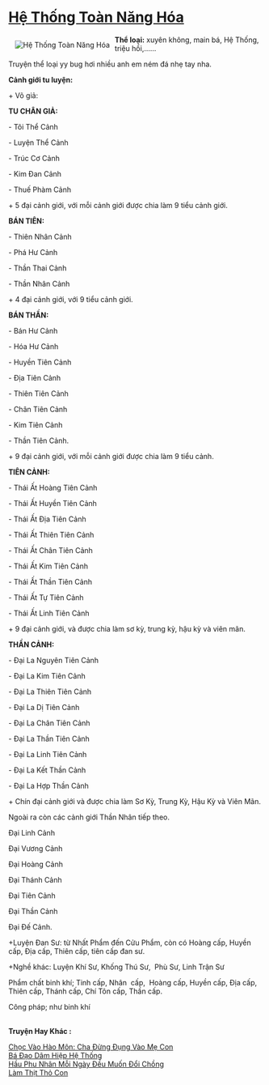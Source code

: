 <a href="https://utruyen.com/truyen/he-thong-toan-nang-hoa/19223/" title="Hệ Thống Toàn Năng Hóa"><h1>Hệ Thống Toàn Năng Hóa</h1></a><div style="display:table"><img align="right" style="float: left; padding: 10px;" src="https://utruyen.com/images/story/200x260/he-thong-toan-nang-hoa.jpg" alt="Hệ Thống Toàn Năng Hóa"><b>Thể loại:</b> xuyên không, main bá, Hệ Thống, triệu hồi,......<p></p>Truyện thể loại yy bug hơi nhiều anh em ném đá nhẹ tay nha.<p></p><b>Cảnh giới tu luyện:</b><p></p>+ Võ giả:<p></p><b>TU CHÂN GIẢ:</b><p></p>- Tôi Thể Cảnh<p></p>- Luyện Thể Cảnh<p></p>- Trúc Cơ Cảnh<p></p>- Kim Đan Cảnh<p></p>- Thuế Phàm Cảnh<p></p>+ 5 đại cảnh giới, với mỗi cảnh giới được chia làm 9 tiểu cảnh giới.<p></p><b>BÁN TIÊN:</b><p></p>- Thiên Nhân Cảnh<p></p>- Phá Hư Cảnh<p></p>- Thần Thai Cảnh<p></p>- Thần Nhân Cảnh<p></p>+ 4 đại cảnh giới, với 9 tiểu cảnh giới.<p></p><b>BÁN THẦN:</b><p></p>- Bán Hư Cảnh <p></p>- Hóa Hư Cảnh<p></p>- Huyền Tiên Cảnh<p></p>- Địa Tiên Cảnh<p></p>- Thiên Tiên Cảnh<p></p>- Chân Tiên Cảnh<p></p>- Kim Tiên Cảnh<p></p>- Thần Tiên Cảnh.<p></p>+ 9 đại cảnh giới, với mỗi cảnh giới được chia làm 9 tiểu cảnh. <p></p><b>TIÊN CẢNH:</b><p></p>- Thái Ất Hoàng Tiên Cảnh<p></p>- Thái Ất Huyền Tiên Cảnh <p></p>- Thái Ất Địa Tiên Cảnh<p></p>- Thái Ất Thiên Tiên Cảnh<p></p>- Thái Ất Chân Tiên Cảnh<p></p>- Thái Ất Kim Tiên Cảnh<p></p>- Thái Ất Thần Tiên Cảnh<p></p>- Thái Ất Tự Tiên Cảnh<p></p>- Thái Ất Linh Tiên Cảnh<p></p>+ 9 đại cảnh giới, và được chia làm sơ kỳ, trung kỳ, hậu kỳ và viên mãn. <p></p><b>THẦN CẢNH:</b><p></p>- Đại La Nguyên Tiên Cảnh<p></p>- Đại La Kim Tiên Cảnh<p></p>- Đại La Thiên Tiên Cảnh<p></p>- Đại La Dị Tiên Cảnh<p></p>- Đại La Chân Tiên Cảnh<p></p>- Đại La Thần Tiên Cảnh<p></p>- Đại La Linh Tiên Cảnh<p></p>- Đại La Kết Thần Cảnh<p></p>- Đại La Hợp Thần Cảnh <p></p>+ Chín đại cảnh giới và được chia làm Sơ Kỳ, Trung Kỳ, Hậu Kỳ và Viên Mãn. <p></p>Ngoài ra còn các cảnh giới Thần Nhân tiếp theo.<p></p>Đại Linh Cảnh <p></p>Đại Vương Cảnh <p></p>Đại Hoàng Cảnh <p></p>Đại Thánh Cảnh <p></p>Đại Tiên Cảnh <p></p>Đại Thần Cảnh <p></p>Đại Đế Cảnh. <p></p>+Luyện Đan Sư: từ Nhất Phẩm đến Cửu Phẩm, còn có Hoàng cấp, Huyền cấp, Địa cấp, Thiên cấp, tiên cấp đan sư.<p></p>+Nghề khác: Luyện Khí Sư, Khống Thú Sư,  Phù Sư, Linh Trận Sư <p></p>Phẩm chất binh khí; Tinh cấp, Nhân  cấp,  Hoàng cấp, Huyền cấp, Địa cấp, Thiên cấp, Thánh cấp, Chí Tôn cấp, Thần cấp.<p></p>Công pháp; như binh khí</div><p><br><b>Truyện Hay Khác :</b></p><a href="https://utruyen.com/truyen/choc-vao-hao-mon-cha-dung-dung-vao-me-con/17324/" alt="Chọc Vào Hào Môn: Cha Đừng Đụng Vào Mẹ Con">Chọc Vào Hào Môn: Cha Đừng Đụng Vào Mẹ Con</a><br/><a href="https://github.com/quanluxury/ngontinhhot/tree/master/truyenhay/17357/" alt="Bá Đạo Dâm Hiệp Hệ Thống">Bá Đạo Dâm Hiệp Hệ Thống</a><br/><a href="https://github.com/quanluxury/ngontinhhot/tree/master/truyenhay/19263/" alt="Hầu Phu Nhân Mỗi Ngày Đều Muốn Đổi Chồng">Hầu Phu Nhân Mỗi Ngày Đều Muốn Đổi Chồng</a><br/><a href="https://github.com/quanluxury/ngontinhhot/tree/master/truyenhay/19535/" alt="Làm Thịt Thỏ Con">Làm Thịt Thỏ Con</a><br/>